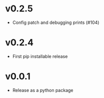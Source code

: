 v0.2.5
======
  * Config patch and debugging prints (#104)

v0.2.4
=======
  * First pip installable release


v0.0.1
=======

  * Release as a python package